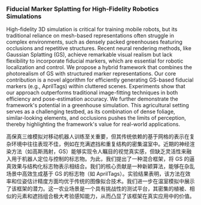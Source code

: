 ### Fiducial Marker Splatting for High-Fidelity Robotics Simulations

High-fidelity 3D simulation is critical for training mobile robots, but its traditional reliance on mesh-based representations often struggle in complex environments, such as densely packed greenhouses featuring occlusions and repetitive structures. Recent neural rendering methods, like Gaussian Splatting (GS), achieve remarkable visual realism but lack flexibility to incorporate fiducial markers, which are essential for robotic localization and control. We propose a hybrid framework that combines the photorealism of GS with structured marker representations. Our core contribution is a novel algorithm for efficiently generating GS-based fiducial markers (e.g., AprilTags) within cluttered scenes. Experiments show that our approach outperforms traditional image-fitting techniques in both efficiency and pose-estimation accuracy. We further demonstrate the framework's potential in a greenhouse simulation. This agricultural setting serves as a challenging testbed, as its combination of dense foliage, similar-looking elements, and occlusions pushes the limits of perception, thereby highlighting the framework's value for real-world applications.

高保真三维模拟对移动机器人训练至关重要，但其传统依赖的基于网格的表示在复杂环境中往往表现不佳，例如在充满遮挡和重复结构的密集温室中。近期的神经渲染方法（如高斯溅射，GS）能够实现令人瞩目的视觉真实感，但缺乏灵活性来融入用于机器人定位与控制的标志物。为此，我们提出了一种混合框架，将 GS 的逼真效果与结构化标志物表示相结合。我们的核心贡献是一种新颖算法，能够在杂乱场景中高效生成基于 GS 的标志物（如 AprilTags）。实验结果表明，该方法在效率和位姿估计精度方面均优于传统的图像拟合技术。我们进一步在温室模拟中展示了该框架的潜力。这一农业场景是一个具有挑战性的测试平台，其密集的植被、相似的元素和遮挡组合极大考验感知能力，从而凸显了该框架在真实应用中的价值。
